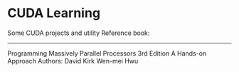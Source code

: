 # CUDA Learning
Some CUDA projects and utility
Reference book: <hr> Programming Massively Parallel Processors 3rd Edition A Hands-on Approach Authors: David Kirk Wen-mei Hwu </hr>
